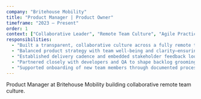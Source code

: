 ```yaml
---
company: "Britehouse Mobility"
title: "Product Manager | Product Owner"
timeframe: "2023 – Present"
order: 1
context: ["Collaborative Leader", "Remote Team Culture", "Agile Practices"]
responsibilities:
  - "Built a transparent, collaborative culture across a fully remote team spanning South Africa and Brazil, introducing shared rituals like sprint syncs, scoped planning, and GeoGuesser social sessions to foster connection."
  - "Balanced product strategy with team well-being and clarity—ensuring alignment on priorities, definition of done, and user goals through recurring working sessions and visual planning tools."
  - "Established delivery cadence and embedded stakeholder feedback loops to improve engineering throughput and reduce delivery uncertainty across complex verticals."
  - "Partnered closely with developers and QA to shape backlog grooming processes, improve estimate accuracy, and encourage shared ownership over product outcomes."
  - "Supported onboarding of new team members through documented processes, contextual walkthroughs, and access to shared knowledge bases."
---
```


Product Manager at Britehouse Mobility building collaborative remote team culture.
